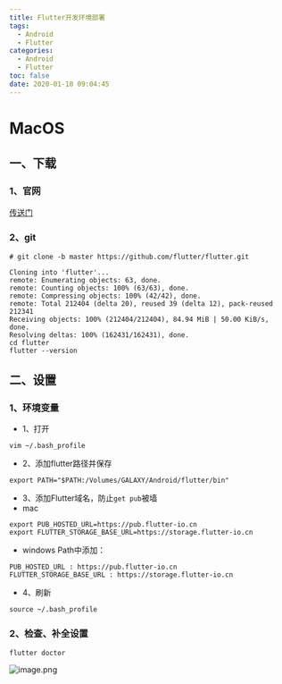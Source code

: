 ```yaml
---
title: Flutter开发环境部署
tags:
  - Android
  - Flutter
categories:
  - Android
  - Flutter
toc: false
date: 2020-01-10 09:04:45
---
```


# MacOS
## 一、下载
### 1、官网
[传送门](https://flutter.dev/docs/development/tools/sdk/releases?tab=macos#macos)
### 2、git
```
# git clone -b master https://github.com/flutter/flutter.git

Cloning into 'flutter'...
remote: Enumerating objects: 63, done.
remote: Counting objects: 100% (63/63), done.
remote: Compressing objects: 100% (42/42), done.
remote: Total 212404 (delta 20), reused 39 (delta 12), pack-reused 212341
Receiving objects: 100% (212404/212404), 84.94 MiB | 50.00 KiB/s, done.
Resolving deltas: 100% (162431/162431), done.
cd flutter
flutter --version
```

## 二、设置
### 1、环境变量
- 1、打开
```
vim ~/.bash_profile
```
- 2、添加flutter路径并保存
```
export PATH="$PATH:/Volumes/GALAXY/Android/flutter/bin"
```
- 3、添加Flutter域名，防止`get pub`被墙
 - mac
 ```
 export PUB_HOSTED_URL=https://pub.flutter-io.cn
 export FLUTTER_STORAGE_BASE_URL=https://storage.flutter-io.cn
 ```
 - windows
 Path中添加：
 ```
 PUB_HOSTED_URL : https://pub.flutter-io.cn
 FLUTTER_STORAGE_BASE_URL : https://storage.flutter-io.cn
 ```
- 4、刷新
```
source ~/.bash_profile
```

### 2、检查、补全设置
```
flutter doctor
```

![image.png](/images/2020/01/10/6ca08920-334d-11ea-a1f9-c98b8da8634c.png)
